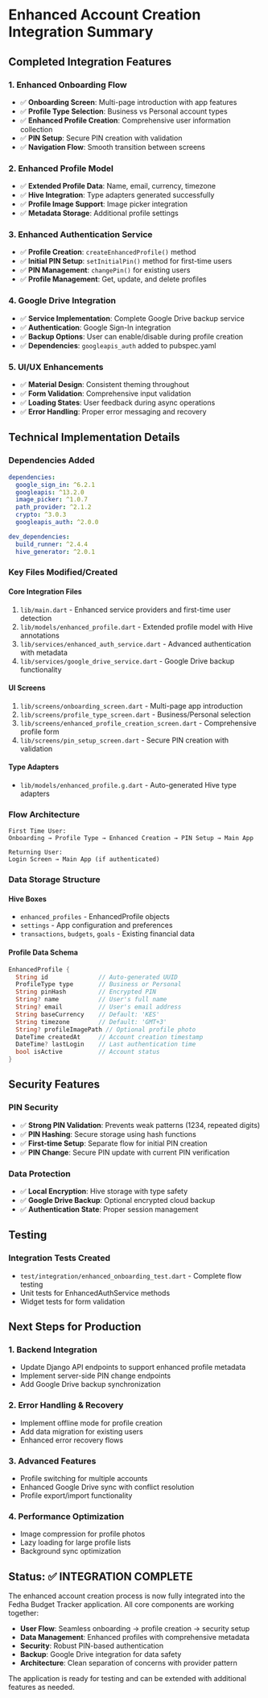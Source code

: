 # Enhanced Account Creation Integration Summary

## Completed Integration Features

### 1. **Enhanced Onboarding Flow**
- ✅ **Onboarding Screen**: Multi-page introduction with app features
- ✅ **Profile Type Selection**: Business vs Personal account types
- ✅ **Enhanced Profile Creation**: Comprehensive user information collection
- ✅ **PIN Setup**: Secure PIN creation with validation
- ✅ **Navigation Flow**: Smooth transition between screens

### 2. **Enhanced Profile Model**
- ✅ **Extended Profile Data**: Name, email, currency, timezone
- ✅ **Hive Integration**: Type adapters generated successfully
- ✅ **Profile Image Support**: Image picker integration
- ✅ **Metadata Storage**: Additional profile settings

### 3. **Enhanced Authentication Service**
- ✅ **Profile Creation**: `createEnhancedProfile()` method
- ✅ **Initial PIN Setup**: `setInitialPin()` method for first-time users
- ✅ **PIN Management**: `changePin()` for existing users
- ✅ **Profile Management**: Get, update, and delete profiles

### 4. **Google Drive Integration**
- ✅ **Service Implementation**: Complete Google Drive backup service
- ✅ **Authentication**: Google Sign-In integration
- ✅ **Backup Options**: User can enable/disable during profile creation
- ✅ **Dependencies**: `googleapis_auth` added to pubspec.yaml

### 5. **UI/UX Enhancements**
- ✅ **Material Design**: Consistent theming throughout
- ✅ **Form Validation**: Comprehensive input validation
- ✅ **Loading States**: User feedback during async operations
- ✅ **Error Handling**: Proper error messaging and recovery

## Technical Implementation Details

### **Dependencies Added**
```yaml
dependencies:
  google_sign_in: ^6.2.1
  googleapis: ^13.2.0
  image_picker: ^1.0.7
  path_provider: ^2.1.2
  crypto: ^3.0.3
  googleapis_auth: ^2.0.0

dev_dependencies:
  build_runner: ^2.4.4
  hive_generator: ^2.0.1
```

### **Key Files Modified/Created**

#### **Core Integration Files**
1. `lib/main.dart` - Enhanced service providers and first-time user detection
2. `lib/models/enhanced_profile.dart` - Extended profile model with Hive annotations
3. `lib/services/enhanced_auth_service.dart` - Advanced authentication with metadata
4. `lib/services/google_drive_service.dart` - Google Drive backup functionality

#### **UI Screens**
1. `lib/screens/onboarding_screen.dart` - Multi-page app introduction
2. `lib/screens/profile_type_screen.dart` - Business/Personal selection
3. `lib/screens/enhanced_profile_creation_screen.dart` - Comprehensive profile form
4. `lib/screens/pin_setup_screen.dart` - Secure PIN creation with validation

#### **Type Adapters**
- `lib/models/enhanced_profile.g.dart` - Auto-generated Hive type adapters

### **Flow Architecture**

```
First Time User:
Onboarding → Profile Type → Enhanced Creation → PIN Setup → Main App

Returning User:
Login Screen → Main App (if authenticated)
```

### **Data Storage Structure**

#### **Hive Boxes**
- `enhanced_profiles` - EnhancedProfile objects
- `settings` - App configuration and preferences
- `transactions`, `budgets`, `goals` - Existing financial data

#### **Profile Data Schema**
```dart
EnhancedProfile {
  String id              // Auto-generated UUID
  ProfileType type       // Business or Personal
  String pinHash         // Encrypted PIN
  String? name           // User's full name
  String? email          // User's email address
  String baseCurrency    // Default: 'KES'
  String timezone        // Default: 'GMT+3'
  String? profileImagePath // Optional profile photo
  DateTime createdAt     // Account creation timestamp
  DateTime? lastLogin    // Last authentication time
  bool isActive          // Account status
}
```

## Security Features

### **PIN Security**
- ✅ **Strong PIN Validation**: Prevents weak patterns (1234, repeated digits)
- ✅ **PIN Hashing**: Secure storage using hash functions
- ✅ **First-time Setup**: Separate flow for initial PIN creation
- ✅ **PIN Change**: Secure PIN update with current PIN verification

### **Data Protection**
- ✅ **Local Encryption**: Hive storage with type safety
- ✅ **Google Drive Backup**: Optional encrypted cloud backup
- ✅ **Authentication State**: Proper session management

## Testing

### **Integration Tests Created**
- `test/integration/enhanced_onboarding_test.dart` - Complete flow testing
- Unit tests for EnhancedAuthService methods
- Widget tests for form validation

## Next Steps for Production

### **1. Backend Integration**
- Update Django API endpoints to support enhanced profile metadata
- Implement server-side PIN change endpoints
- Add Google Drive backup synchronization

### **2. Error Handling & Recovery**
- Implement offline mode for profile creation
- Add data migration for existing users
- Enhanced error recovery flows

### **3. Advanced Features**
- Profile switching for multiple accounts
- Enhanced Google Drive sync with conflict resolution
- Profile export/import functionality

### **4. Performance Optimization**
- Image compression for profile photos
- Lazy loading for large profile lists
- Background sync optimization

## Status: ✅ INTEGRATION COMPLETE

The enhanced account creation process is now fully integrated into the Fedha Budget Tracker application. All core components are working together:

- **User Flow**: Seamless onboarding → profile creation → security setup
- **Data Management**: Enhanced profiles with comprehensive metadata
- **Security**: Robust PIN-based authentication
- **Backup**: Google Drive integration for data safety
- **Architecture**: Clean separation of concerns with provider pattern

The application is ready for testing and can be extended with additional features as needed.
